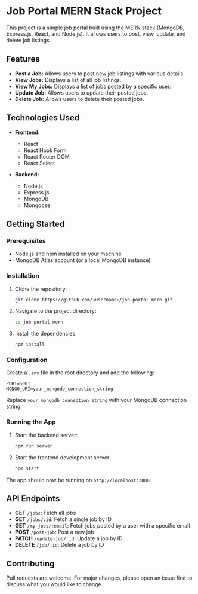 

# Job Portal MERN Stack Project

This project is a simple job portal built using the MERN stack (MongoDB, Express.js, React, and Node.js). It allows users to post, view, update, and delete job listings.

## Features

- **Post a Job:** Allows users to post new job listings with various details.
- **View Jobs:** Displays a list of all job listings.
- **View My Jobs:** Displays a list of jobs posted by a specific user.
- **Update Job:** Allows users to update their posted jobs.
- **Delete Job:** Allows users to delete their posted jobs.

## Technologies Used

- **Frontend:**
  - React
  - React Hook Form
  - React Router DOM
  - React Select

- **Backend:**
  - Node.js
  - Express.js
  - MongoDB
  - Mongoose

## Getting Started

### Prerequisites

- Node.js and npm installed on your machine
- MongoDB Atlas account (or a local MongoDB instance)

### Installation

1. Clone the repository:

    ```bash
    git clone https://github.com/<username>/job-portal-mern.git
    ```

2. Navigate to the project directory:

    ```bash
    cd job-portal-mern
    ```

3. Install the dependencies:

    ```bash
    npm install
    ```

### Configuration

Create a `.env` file in the root directory and add the following:

```env
PORT=5001
MONGO_URI=your_mongodb_connection_string
```

Replace `your_mongodb_connection_string` with your MongoDB connection string.

### Running the App

1. Start the backend server:

    ```bash
    npm run server
    ```

2. Start the frontend development server:

    ```bash
    npm start
    ```

The app should now be running on `http://localhost:3000`.

## API Endpoints

- **GET** `/jobs`: Fetch all jobs
- **GET** `/jobs/:id`: Fetch a single job by ID
- **GET** `/my-jobs/:email`: Fetch jobs posted by a user with a specific email
- **POST** `/post-job`: Post a new job
- **PATCH** `/update-job/:id`: Update a job by ID
- **DELETE** `/job/:id`: Delete a job by ID

## Contributing

Pull requests are welcome. For major changes, please open an issue first to discuss what you would like to change.
